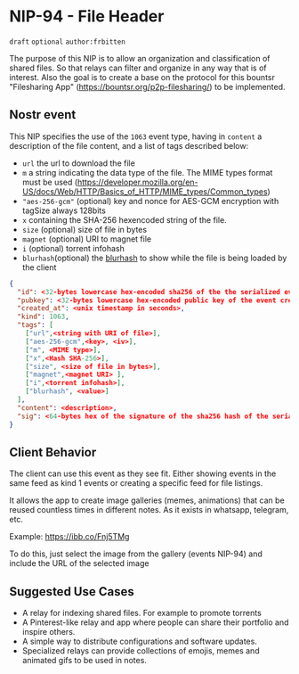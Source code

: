 NIP-94 - File Header
======
`draft` `optional` `author:frbitten` 

The purpose of this NIP is to allow an organization and classification of shared files. So that relays can filter and organize in any way that is of interest.
Also the goal is to create a base on the protocol for this bountsr "Filesharing App" (https://bountsr.org/p2p-filesharing/) to be implemented.

Nostr event
------------------
This NIP specifies the use of the `1063` event type, having in `content` a description of the file content, and a list of tags described below:
* `url` the url to download the file
* `m` a string indicating the data type of the file. The MIME types format must be used (https://developer.mozilla.org/en-US/docs/Web/HTTP/Basics_of_HTTP/MIME_types/Common_types)
* `"aes-256-gcm"` (optional)  key and nonce for AES-GCM encryption with tagSize always 128bits
* `x` containing the SHA-256 hexencoded string of the file.
* `size` (optional) size of file in bytes
* `magnet` (optional) URI to magnet file
* `i` (optional) torrent infohash
* `blurhash`(optional) the [blurhash](https://github.com/woltapp/blurhash) to show while the file is being loaded by the client 

```json
{
  "id": <32-bytes lowercase hex-encoded sha256 of the the serialized event data>,
  "pubkey": <32-bytes lowercase hex-encoded public key of the event creator>,
  "created_at": <unix timestamp in seconds>,
  "kind": 1063,
  "tags": [
    ["url",<string with URI of file>],
    ["aes-256-gcm",<key>, <iv>],
    ["m", <MIME type>],
    ["x",<Hash SHA-256>],
    ["size", <size of file in bytes>],
    ["magnet",<magnet URI> ],
    ["i",<torrent infohash>],
    ["blurhash", <value>]
  ],
  "content": <description>,
  "sig": <64-bytes hex of the signature of the sha256 hash of the serialized event data, which is the same as the "id" field>
}
```

Client Behavior
---------------
The client can use this event as they see fit. Either showing events in the same feed as kind 1 events or creating a specific feed for file listings.

It allows the app to create image galleries (memes, animations) that can be reused countless times in different notes. As it exists in whatsapp, telegram, etc. 

Example: <https://ibb.co/Fnj5TMg> 

To do this, just select the image from the gallery (events NIP-94) and include the URL of the selected image


Suggested Use Cases
-------------------
* A relay for indexing shared files. For example to promote torrents
* A Pinterest-like relay and app where people can share their portfolio and inspire others.
* A simple way to distribute configurations and software updates.
* Specialized relays can provide collections of emojis, memes and animated gifs to be used in notes.
